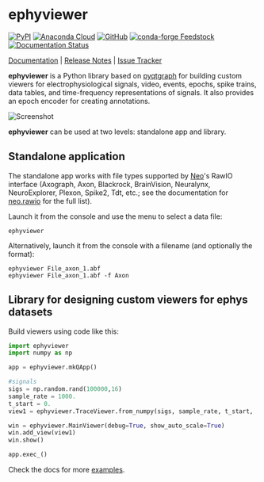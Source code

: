 # ephyviewer

[![PyPI][pypi-badge]][pypi]
[![Anaconda Cloud][anaconda-cloud-badge]][anaconda-cloud]
[![GitHub][github-badge]][github]
[![conda-forge Feedstock][conda-forge-feedstock-badge]][conda-forge-feedstock]
[![Documentation Status][rtd-status-badge]][rtd-status]

[Documentation] | [Release Notes] | [Issue Tracker]

**ephyviewer** is a Python library based on [pyqtgraph] for building custom
viewers for electrophysiological signals, video, events, epochs, spike trains,
data tables, and time-frequency representations of signals. It also provides an
epoch encoder for creating annotations.

![Screenshot][screenshot]

**ephyviewer** can be used at two levels: standalone app and library.

## Standalone application

The standalone app works with file types supported by [Neo]'s RawIO interface
(Axograph, Axon, Blackrock, BrainVision, Neuralynx, NeuroExplorer, Plexon,
Spike2, Tdt, etc.; see the documentation for [neo.rawio] for the full list).

Launch it from the console and use the menu to select a data file:
```
ephyviewer
```

Alternatively, launch it from the console with a filename (and optionally the
format):
```
ephyviewer File_axon_1.abf
ephyviewer File_axon_1.abf -f Axon
```

## Library for designing custom viewers for ephys datasets

Build viewers using code like this:

```python
import ephyviewer
import numpy as np

app = ephyviewer.mkQApp()

#signals
sigs = np.random.rand(100000,16)
sample_rate = 1000.
t_start = 0.
view1 = ephyviewer.TraceViewer.from_numpy(sigs, sample_rate, t_start, 'Signals')

win = ephyviewer.MainViewer(debug=True, show_auto_scale=True)
win.add_view(view1)
win.show()

app.exec_()

```

Check the docs for more [examples].


[anaconda-cloud]:              https://anaconda.org/conda-forge/ephyviewer
[anaconda-cloud-badge]:        https://img.shields.io/conda/vn/conda-forge/ephyviewer.svg?label=anaconda&logo=anaconda&logoColor=white
[conda-forge-feedstock]:       https://github.com/conda-forge/ephyviewer-feedstock
[conda-forge-feedstock-badge]: https://img.shields.io/badge/conda--forge-feedstock-blue.svg?logo=conda-forge&logoColor=white
[github]:                      https://github.com/NeuralEnsemble/ephyviewer
[github-badge]:                https://img.shields.io/badge/github-source_code-blue.svg?logo=github&logoColor=white
[pypi]:                        https://pypi.org/project/ephyviewer
[pypi-badge]:                  https://img.shields.io/pypi/v/ephyviewer.svg?logo=python&logoColor=white
[rtd-status]:                  https://readthedocs.org/projects/ephyviewer
[rtd-status-badge]:            https://readthedocs.org/projects/ephyviewer/badge/?version=latest

[Documentation]: https://ephyviewer.readthedocs.io/en/latest/
[Release Notes]: https://ephyviewer.readthedocs.io/en/latest/releasenotes.html
[Issue Tracker]: https://github.com/NeuralEnsemble/ephyviewer/issues

[screenshot]:    https://raw.githubusercontent.com/NeuralEnsemble/ephyviewer/master/doc/img/mixed_viewer_example.png
[pyqtgraph]:     http://www.pyqtgraph.org/
[Neo]:           https://neo.readthedocs.io/en/latest/
[neo.rawio]:     https://neo.readthedocs.io/en/latest/rawio.html#module-neo.rawio
[examples]:      https://ephyviewer.readthedocs.io/en/latest/examples.html
